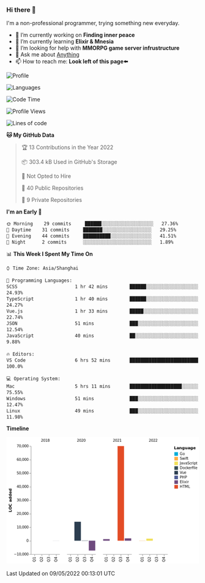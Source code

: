 ### Hi there 👋

I'm a non-professional programmer, trying something new everyday.

<!--
**dyzdyz010/dyzdyz010** is a ✨ _special_ ✨ repository because its `README.md` (this file) appears on your GitHub profile.
-->

- 🔭 I’m currently working on **Finding inner peace**
- 🌱 I’m currently learning **Elixir & Mnesia**
- 🤔 I’m looking for help with **MMORPG game server infrustructure**
- 💬 Ask me about [Anything](https://github.com/dyzdyz010/dyzdyz010/issues)
- 📫 How to reach me: **Look left of this page⬅️**

<!-- - 👯 I’m looking to collaborate on
- 😄 Pronouns: ...
- ⚡ Fun fact: ...
 -->
 
![Profile](https://github-readme-stats.vercel.app/api?username=dyzdyz010&count_private=true&show_icons=true&theme=dracula)

![Languages](https://github-readme-stats.vercel.app/api/top-langs/?username=dyzdyz010&layout=compact&theme=dracula)

<!--START_SECTION:waka-->
![Code Time](http://img.shields.io/badge/Code%20Time-0-blue)

![Profile Views](http://img.shields.io/badge/Profile%20Views-0-blue)

![Lines of code](https://img.shields.io/badge/From%20Hello%20World%20I%27ve%20Written-81%20Thousand%20lines%20of%20code-blue)

**🐱 My GitHub Data** 

> 🏆 13 Contributions in the Year 2022
 > 
> 📦 303.4 kB Used in GitHub's Storage 
 > 
> 🚫 Not Opted to Hire
 > 
> 📜 40 Public Repositories 
 > 
> 🔑 9 Private Repositories  
 > 
**I'm an Early 🐤** 

```text
🌞 Morning    29 commits     ██████░░░░░░░░░░░░░░░░░░░   27.36% 
🌆 Daytime    31 commits     ███████░░░░░░░░░░░░░░░░░░   29.25% 
🌃 Evening    44 commits     ██████████░░░░░░░░░░░░░░░   41.51% 
🌙 Night      2 commits      ░░░░░░░░░░░░░░░░░░░░░░░░░   1.89%

```


📊 **This Week I Spent My Time On** 

```text
⌚︎ Time Zone: Asia/Shanghai

💬 Programming Languages: 
SCSS                     1 hr 42 mins        ██████░░░░░░░░░░░░░░░░░░░   24.93% 
TypeScript               1 hr 40 mins        ██████░░░░░░░░░░░░░░░░░░░   24.27% 
Vue.js                   1 hr 33 mins        █████░░░░░░░░░░░░░░░░░░░░   22.74% 
JSON                     51 mins             ███░░░░░░░░░░░░░░░░░░░░░░   12.54% 
JavaScript               40 mins             ██░░░░░░░░░░░░░░░░░░░░░░░   9.88%

🔥 Editors: 
VS Code                  6 hrs 52 mins       █████████████████████████   100.0%

💻 Operating System: 
Mac                      5 hrs 11 mins       ███████████████████░░░░░░   75.55% 
Windows                  51 mins             ███░░░░░░░░░░░░░░░░░░░░░░   12.47% 
Linux                    49 mins             ███░░░░░░░░░░░░░░░░░░░░░░   11.98%

```

**Timeline**

![Chart not found](https://raw.githubusercontent.com/dyzdyz010/dyzdyz010/master/charts/bar_graph.png) 


 Last Updated on 09/05/2022 00:13:01 UTC
<!--END_SECTION:waka-->
